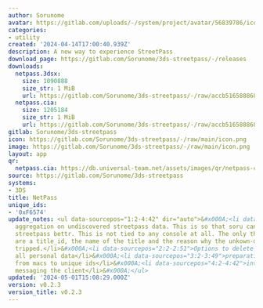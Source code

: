 ```yaml
---
author: Sorunome
avatar: https://gitlab.com/uploads/-/system/project/avatar/56839786/icon.png
categories:
- utility
created: '2024-04-14T17:00:40.939Z'
description: A new way to experience StreetPass
download_page: https://gitlab.com/Sorunome/3ds-streetpass/-/releases
downloads:
  netpass.3dsx:
    size: 1090888
    size_str: 1 MiB
    url: https://gitlab.com/Sorunome/3ds-streetpass/-/raw/accb516588868ba89826ea269d9edc4668a9f0ff/netpass.3dsx?inline=false
  netpass.cia:
    size: 1205184
    size_str: 1 MiB
    url: https://gitlab.com/Sorunome/3ds-streetpass/-/raw/accb516588868ba89826ea269d9edc4668a9f0ff/netpass.cia?inline=false
gitlab: Sorunome/3ds-streetpass
icon: https://gitlab.com/Sorunome/3ds-streetpass/-/raw/main/icon.png
image: https://gitlab.com/Sorunome/3ds-streetpass/-/raw/main/icon.png
layout: app
qr:
  netpass.cia: https://db.universal-team.net/assets/images/qr/netpass-cia.png
source: https://gitlab.com/Sorunome/3ds-streetpass
systems:
- 3DS
title: NetPass
unique_ids:
- '0xF6574'
update_notes: <ul data-sourcepos="1:2-4:42" dir="auto">&#x000A;<li data-sourcepos="1:2-1:272">Automatic
  aggregation on undiscovered streetpass data. This is so that soru can reverse-engineer
  streetpass bettr. This is not tied to any console at all. The only thing collected
  are a title_id, the name of the title and the reason why the unkown-detecter got
  tripped.</li>&#x000A;<li data-sourcepos="2:2-2:51">Options to delete and download
  all personal data</li>&#x000A;<li data-sourcepos="3:2-3:49">preparation for switch
  from macs to unique ids</li>&#x000A;<li data-sourcepos="4:2-4:42">interface to allow
  messaging the client</li>&#x000A;</ul>
updated: '2024-05-01T15:08:29.000Z'
version: v0.2.3
version_title: v0.2.3
---
```

